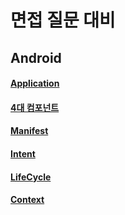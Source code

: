 # 면접 질문 대비

## Android

#### [Application](https://github.com/2hyungjin/ChwiPpo/blob/main/docs/Application.md)

#### [4대 컴포넌트](https://github.com/2hyungjin/ChwiPpo/blob/main/docs/%EC%95%88%EB%93%9C%EB%A1%9C%EC%9D%B4%EB%93%9C%EC%9D%98%204%EB%8C%80%20%EC%BB%B4%ED%8F%AC%EB%84%8C%ED%8A%B8.md)

#### [Manifest](https://github.com/2hyungjin/ChwiPpo/blob/main/docs/Manifest.md)

#### [Intent](https://github.com/2hyungjin/ChwiPpo/blob/main/docs/Intent.md)

#### [LifeCycle](https://github.com/2hyungjin/ChwiPpo/blob/main/docs/Life%20Cycle.md)

#### [Context](https://github.com/2hyungjin/ChwiPpo/blob/main/docs/Context.md)
